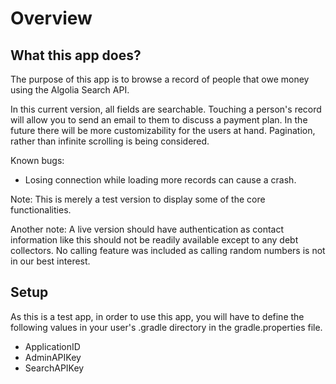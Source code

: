 # Overview
## What this app does?

The purpose of this app is to browse a record of people that owe money using the Algolia Search API. 

In this current version, all fields are searchable. Touching a person's record will allow you to send an email to them to discuss a payment plan. In the future there will be more customizability for the users at hand. Pagination, rather than infinite scrolling is being considered. 

Known bugs:

* Losing connection while loading more records can cause a crash.

Note: This is merely a test version to display some of the core functionalities.

Another note: A live version should have authentication as contact information like this should not be readily available except to any debt collectors. No calling feature was included as calling random numbers is not in our best interest.


## Setup

As this is a test app, in order to use this app, you will have to define the following values in your user's .gradle directory in the gradle.properties file.

* ApplicationID
* AdminAPIKey
* SearchAPIKey



